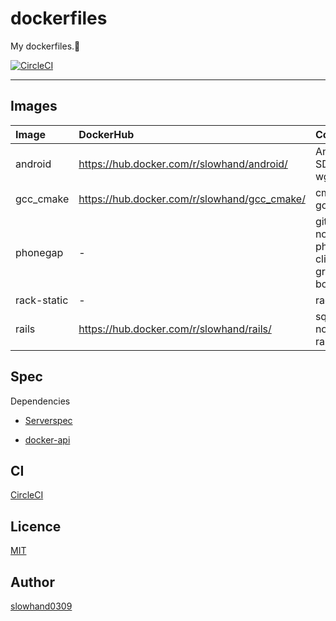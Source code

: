 # dockerfiles

My dockerfiles.:dizzy:

[![CircleCI](https://circleci.com/gh/Slowhand0309/dockerfiles.svg?style=svg)](https://circleci.com/gh/Slowhand0309/dockerfiles)

****

## Images

|Image|DockerHub|Contains|From|
|:----|:--------|:-------|:---|
|android|https://hub.docker.com/r/slowhand/android/|Android SDK<br>wget|java:openjdk-8-jdk|
|gcc_cmake|https://hub.docker.com/r/slowhand/gcc_cmake/|cmake<br>googletest|gcc|
|phonegap|-|git<br>nodejs<br>phonegap-cli<br>grunt-cli<br>bower|slowhand/android:1.0|
|rack-static|-|rack|ruby:2.3.0|
|rails|https://hub.docker.com/r/slowhand/rails/|sqlite<br>nodejs<br>rails|ruby:2.3.0|

## Spec

Dependencies

* [Serverspec](http://serverspec.org)

* [docker-api](https://github.com/swipely/docker-api)

## CI

[CircleCI](https://circleci.com)

## Licence

[MIT](https://opensource.org/licenses/MIT)

## Author

[slowhand0309](https://github.com/Slowhand0309)
